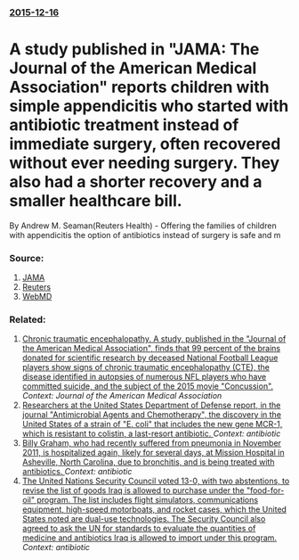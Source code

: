 ### [2015-12-16](/news/2015/12/16/index.md)

# A study published in "JAMA: The Journal of the American Medical Association" reports children with simple appendicitis who started with antibiotic treatment instead of immediate surgery, often recovered without ever needing surgery. They also had a shorter recovery and a smaller healthcare bill. 

By Andrew M. Seaman(Reuters Health) - Offering the families of children with appendicitis the option of antibiotics instead of surgery is safe and m


### Source:

1. [JAMA](http://archsurg.jamanetwork.com/article.aspx?articleid=2475977#Abstract)
2. [Reuters](http://www.reuters.com/article/us-health-surgery-appendicitis-idUSKBN0TZ33N20151216)
3. [WebMD](http://www.webmd.com/children/news/20151216/antibiotics-often-enough-for-kids-appendicitis)

### Related:

1. [Chronic traumatic encephalopathy. A study, published in the "Journal of the American Medical Association", finds that 99 percent of the brains donated for scientific research by deceased National Football League players show signs of chronic traumatic encephalopathy (CTE), the disease identified in autopsies of numerous NFL players who have committed suicide, and the subject of the 2015 movie "Concussion". ](/news/2017/07/25/chronic-traumatic-encephalopathy-a-study-published-in-the-journal-of-the-american-medical-association-finds-that-99-percent-of-the-brai.md) _Context: Journal of the American Medical Association_
2. [Researchers at the United States Department of Defense report, in the journal "Antimicrobial Agents and Chemotherapy", the discovery in the United States of a strain of "E. coli" that includes the new gene MCR-1, which is resistant to colistin, a last-resort antibiotic. ](/news/2016/05/26/researchers-at-the-united-states-department-of-defense-report-in-the-journal-antimicrobial-agents-and-chemotherapy-the-discovery-in-the.md) _Context: antibiotic_
3. [Billy Graham, who had recently suffered from pneumonia in November 2011, is hospitalized again, likely for several days, at Mission Hospital in Asheville, North Carolina, due to bronchitis, and is being treated with antibiotics. ](/news/2012/08/12/billy-graham-who-had-recently-suffered-from-pneumonia-in-november-2011-is-hospitalized-again-likely-for-several-days-at-mission-hospital.md) _Context: antibiotic_
4. [The United Nations Security Council voted 13-0, with two abstentions, to revise the list of goods Iraq is allowed to purchase under the "food-for-oil" program. The list includes flight simulators, communications equipment, high-speed motorboats, and rocket cases, which the United States noted are dual-use technologies. The Security Council also agreed to ask the UN for standards to evaluate the quantities of medicine and antibiotics Iraq is allowed to import under this program.](/news/2002/12/30/the-united-nations-security-council-voted-13-0-with-two-abstentions-to-revise-the-list-of-goods-iraq-is-allowed-to-purchase-under-the-f.md) _Context: antibiotic_

